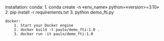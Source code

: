 installation:
    conda:
        1. conda create -n «env_name» python=«version>=3.10»
        2. pip install -r requirements.txt
        3. python demo_fti.py

    docker:
        1. Start your Docker engine
        2. docker build -t paulo/demo_fti:1.0 .
        3. docker run -it paulo/demo_fti:1.0